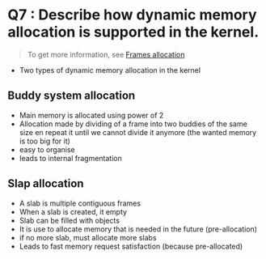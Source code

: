 # Q7 : Describe how dynamic memory allocation is supported in the kernel.

> To get more information, see [Frames allocation](../Notion/Concepts/Frames%20allocation.md)

- Two types of dynamic memory allocation in the kernel


## Buddy system allocation

- Main memory is allocated using power of 2
- Allocation made by dividing of a frame into two buddies of the same size en repeat it until we cannot divide it anymore (the wanted memory is too big for it)
- easy to organise 
- leads to internal fragmentation

## Slap allocation

- A slab is multiple contiguous frames
- When a slab is created, it empty
- Slab can be filled with objects
- It is use to allocate memory that is needed in the future (pre-allocation)
- if no more slab, must allocate more slabs
- Leads to fast memory request satisfaction (because pre-allocated)